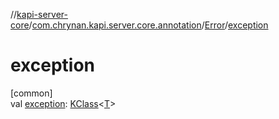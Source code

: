 //[kapi-server-core](../../../index.md)/[com.chrynan.kapi.server.core.annotation](../index.md)/[Error](index.md)/[exception](exception.md)

# exception

[common]\
val [exception](exception.md): [KClass](https://kotlinlang.org/api/latest/jvm/stdlib/kotlin.reflect/-k-class/index.html)&lt;[T](index.md)&gt;
